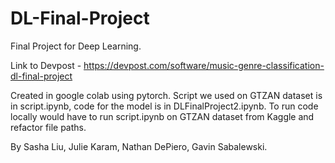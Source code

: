 # DL-Final-Project

Final Project for Deep Learning.

Link to Devpost - https://devpost.com/software/music-genre-classification-dl-final-project

Created in google colab using pytorch. Script we used on GTZAN dataset is in script.ipynb, code for the model is in DLFinalProject2.ipynb.
To run code locally would have to run script.ipynb on GTZAN dataset from Kaggle and refactor file paths.

By Sasha Liu, Julie Karam, Nathan DePiero, Gavin Sabalewski.
